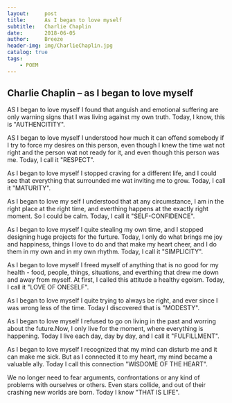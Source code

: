 ```yaml
---
layout:     post
title:      As I began to love myself 
subtitle:   Charlie Chaplin
date:       2018-06-05
author:     Breeze
header-img: img/CharlieChaplin.jpg
catalog: true
tags:
    - POEM
---
```


## Charlie Chaplin – as I began to love myself 

AS I began to love myself I found that anguish and emotional suffering are only warning signs that I was living against my own truth. Today, I know, this is "AUTHENCITITY".


AS I began to love myself I understood how much it can offend somebody if I try to force my desires on this person, even though I knew the time wat not right and the person wat not ready for it, and even though this person was me. Today, I call it "RESPECT".


As I began to love myself I stopped craving for a different life, and I could see that everything that surrounded me wat inviting me to grow. Today, I call it "MATURITY".


As I began to love my self I understood that at any circumstance, I am in the right place at the right time, and everthing happens at the exactly right moment. So I could be calm. Today, I call it "SELF-CONFIDENCE".


As I began to love myself I quite stealing my own time, and I stopped designing huge projects for the furture. Today, I only do what brings me joy and happiness, things I love to do and that make my heart cheer, and I do them in my own and in my own rhythm. Today, I call it "SIMPLICITY".

As I began to love myself I freed myself of anything that is no good for my health - food, people, things, situations, and everthing that drew me down and away from myself.
At first, I called this attitude a healthy egoism. Today, I call it "LOVE OF ONESELF".


As I began to love myself I quite trying to always be right, and ever since I was wrong less of the time. Today I discovered that is "MODESTY".


As I began to love myself I refused to go on living in the past and worring about the future.Now, I only live for the moment, where everything is happening. Today I live each day, day by day, and I call it "FULFILLMENT".


As I began to love myself I recognized that my mind can disturb me and it can make me sick. But as I connected it to my heart, my mind became a valuable ally. Today I call this connection "WISDOME OF THE HEART".


We no longer need to fear arguments, confrontations or any kind of problems with ourselves or others. Even stars collide, and out of their crashing new worlds are born.
Today I know "THAT IS LIFE".
